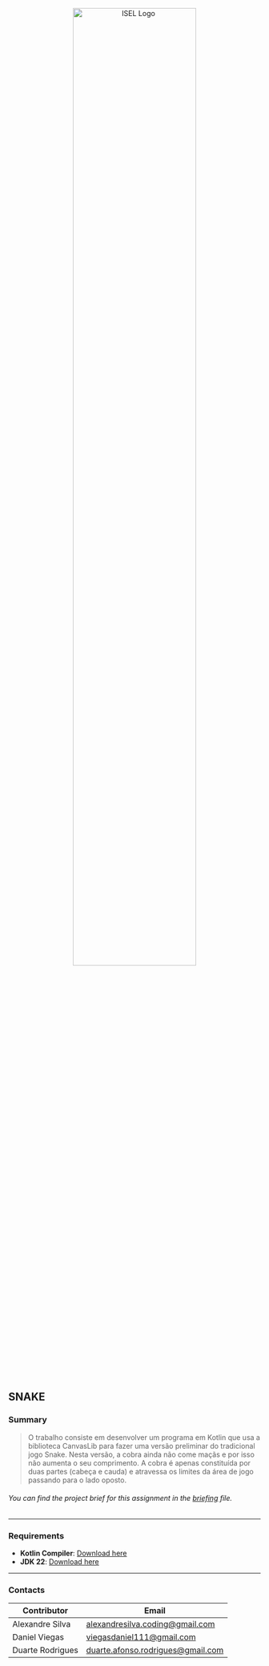 <p align="center">
  <img src="https://www.isel.pt/sites/default/files/001_imagens_isel/Logotipos/logo_ISEL_principal_Branco.png" alt="ISEL Logo" width="70%">
</p>

## SNAKE

### Summary

> O trabalho consiste em desenvolver um programa em Kotlin que usa a biblioteca CanvasLib para fazer uma
> versão preliminar do tradicional jogo Snake. Nesta versão, a cobra ainda não come maçãs e por isso não aumenta o seu
> comprimento. A cobra é apenas
> constituída por duas partes (cabeça e cauda) e atravessa os limites da área de jogo passando para o lado
> oposto.

###### You can find the project brief for this assignment in the [briefing](docs/assignment.pdf) file.

---

### **Requirements**

- **Kotlin Compiler**: [Download here](https://kotlinlang.org/docs/command-line.html)
- **JDK 22**: [Download here](https://www.oracle.com/java/technologies/javase/jdk22-archive-downloads.html)

---

### Contacts

| Contributor      | Email                             |
|------------------|-----------------------------------|
| Alexandre Silva  | alexandresilva.coding@gmail.com   |
| Daniel Viegas    | viegasdaniel111@gmail.com         |
| Duarte Rodrigues | duarte.afonso.rodrigues@gmail.com |
